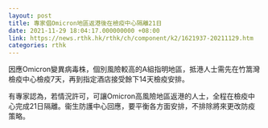 ```yaml
---
layout: post
title: 專家倡Omicron地區返港後在檢疫中心隔離21日
date: 2021-11-29 18:04:17.000000000 +08:00
link: https://news.rthk.hk/rthk/ch/component/k2/1621937-20211129.htm
categories: rthk
---
```


因應Omicron變異病毒株，個別風險較高的A組指明地區，抵港人士需先在竹篙灣檢疫中心檢疫7天，再到指定酒店接受餘下14天檢疫安排。

有專家認為，若情況許可，可讓Omicron高風險地區返港的人士，全程在檢疫中心完成21日隔離。衞生防護中心回應，要平衡各方面安排，不排除將來更改防疫策略。

